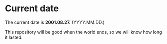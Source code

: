 # Current date

The current date is **2001.08.27.** (YYYY.MM.DD.)

This repository will be good when the world ends, so we will know how long it lasted.